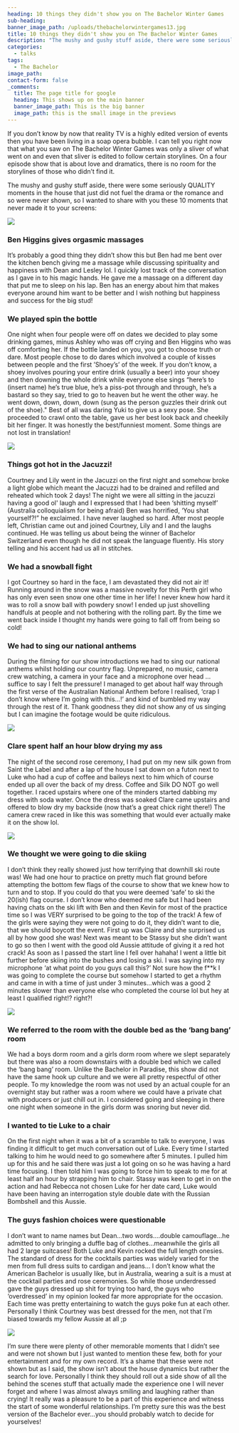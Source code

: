 ```yaml
---
heading: 10 things they didn't show you on The Bachelor Winter Games
sub-heading:
banner_image_path: /uploads/thebachelorwintergames13.jpg
title: 10 things they didn't show you on The Bachelor Winter Games
description: "The mushy and gushy stuff aside, there were some seriously QUALITY moments in the house that just did not fuel the drama or the romance and so were never shown, so I wanted to share with you\_these 10\_moments that never made it to your screens:"
categories:
  - talks
tags:
  - The Bachelor
image_path:
contact-form: false
_comments:
  title: The page title for google
  heading: This shows up on the main banner
  banner_image_path: This is the big banner
  image_path: this is the small image in the previews
---
```


If you don’t know by now that reality TV is a highly edited version of events then you have been living in a soap opera bubble. I can tell you right now that what you saw on The Bachelor Winter Games was only a sliver of what went on and even that sliver is edited to follow certain storylines. On a four episode show that is about love and dramatics, there is no room for the storylines of those who didn’t find it.

The mushy and gushy stuff aside, there were some seriously QUALITY moments in the house that just did not fuel the drama or the romance and so were never shown, so I wanted to share with you these 10 moments that never made it to your screens:

![](/uploads/versions/thebachelorwintergames11---x----700-473x---.jpg)

### Ben Higgins gives orgasmic massages

It’s probably a good thing they didn’t show this but Ben had me bent over the kitchen bench giving me a massage while discussing spirituality and happiness with Dean and Lesley lol. I quickly lost track of the conversation as I gave in to his magic hands. He gave me a massage on a different day that put me to sleep on his lap. Ben has an energy about him that makes everyone around him want to be better and I wish nothing but happiness and success for the big stud!

### We played spin the bottle

One night when four people were off on dates we decided to play some drinking games, minus Ashley who was off crying and Ben Higgins who was off comforting her. If the bottle landed on you, you got to choose truth or dare. Most people chose to do dares which involved a couple of kisses between people and the first ’Shoey’s’ of the week. If you don’t know, a shoey involves pouring your entire drink (usually a beer) into your shoey and then downing the whole drink while everyone else sings “here’s to (insert name) he’s true blue, he’s a piss-pot through and through, he’s a bastard so they say, tried to go to heaven but he went the other way. he went down, down, down, down (sung as the person guzzles their drink out of the shoe)." Best of all was daring Yuki to give us a sexy pose. She proceeded to crawl onto the table, gave us her best look back and cheekily bit her finger. It was honestly the best/funniest moment. Some things are not lost in translation!&nbsp;

![](/uploads/versions/thebachelorwintergames4---x----538-538x---.jpg)

### Things got hot in the Jacuzzi!

Courtney and Lily went in the Jacuzzi on the first night and somehow broke a light globe which meant the Jacuzzi had to be drained and refilled and reheated which took 2 days! The night we were all sitting in the jacuzzi having a good ol' laugh and I expressed that I had been ‘shitting myself’ (Australia colloquialism for being afraid) Ben was horrified, ‘You shat yourself?!” he exclaimed. I have never laughed so hard. After most people left, Christian came out and joined Courtney, Lily and I and the laughs continued. He was telling us about being the winner of Bachelor Switzerland even though he did not speak the language fluently. His story telling and his accent had us all in stitches.

### We had a snowball fight

I got Courtney so hard in the face, I am devastated they did not air it! Running around in the snow was a massive novelty for this Perth girl who has only even seen snow one other time in her life! I never knew how hard it was to roll a snow ball with powdery snow! I ended up just shovelling handfuls at people and not bothering with the rolling part. By the time we went back inside I thought my hands were going to fall off from being so cold!&nbsp;

### We had to sing our national anthems

During the filming for our show introductions we had to sing our national anthems whilst holding our country flag. Unprepared, no music, camera crew watching, a camera in your face and a microphone over head … suffice to say I felt the pressure! I managed to get about half way through the first verse of the Australian National Anthem before I realised, ‘crap I don’t know where I’m going with this…!’ and kind of bumbled my way through the rest of it. Thank goodness they did not show any of us singing but I can imagine the footage would be quite ridiculous.&nbsp;

![](/uploads/versions/thebachelorwintergames12---x----632-352x---.jpg)

### Clare spent half an hour blow drying my ass

The night of the second rose ceremony, I had put on my new silk gown from Saint the Label and after a lap of the house I sat down on a futon next to Luke who had a cup of coffee and baileys next to him which of course ended up all over the back of my dress. Coffee and Silk DO NOT go well together. I raced upstairs where one of the minders started dabbing my dress with soda water. Once the dress was soaked Clare came upstairs and offered to blow dry my backside (now that’s a great chick right there!) The camera crew raced in like this was something that would ever actually make it on the show lol.&nbsp;

![](/uploads/versions/thebachelorwintergames2-1---x----634-357x---.jpg)

### We thought we were going to die skiing

I don’t think they really showed just how terrifying that downhill ski route was! We had one hour to practice on pretty much flat ground before attempting the bottom few flags of the course to show that we knew how to turn and to stop. If you could do that you were deemed ‘safe’ to ski the 20(ish) flag course. I don’t know who deemed me safe but I had been having chats on the ski lift with Ben and then Kevin for most of the practice time so I was VERY surprised to be going to the top of the track! A few of the girls were saying they were not going to do it, they didn’t want to die, that we should boycott the event. First up was Claire and she surprised us all by how good she was! Next was meant to be Stassy but she didn’t want to go so then I went with the good old Aussie attitude of giving it a red hot crack! As soon as I passed the start line I fell over hahaha! I went a little bit further before skiing into the bushes and losing a ski. I was saying into my microphone ‘at what point do you guys call this?’ Not sure how the f\*\*k I was going to complete the course but somehow I started to get a rhythm and came in with a time of just under 3 minutes…which was a good 2 minutes slower than everyone else who completed the course lol but hey at least I qualified right!? right?!

![](/uploads/versions/thebachelorwintergames1---x----634-951x---.jpg)

### We referred to the room with the double bed as the ‘bang bang’ room

We had a boys dorm room and a girls dorm room where we slept separately but there was also a room downstairs with a double bed which we called the ‘bang bang’ room. Unlike the Bachelor in Paradise, this show did not have the same hook up culture and we were all pretty respectful of other people. To my knowledge the room was not used by an actual couple for an overnight stay but rather was a room where we could have a private chat with producers or just chill out in. I considered going and sleeping in there one night when someone in the girls dorm was snoring but never did.&nbsp;

### I wanted to tie Luke to a chair

On the first night when it was a bit of a scramble to talk to everyone, I was finding it difficult to get much conversation out of Luke. Every time I started talking to him he would need to go somewhere after 5 minutes. I pulled him up for this and he said there was just a lot going on so he was having a hard time focusing. I then told him I was going to force him to speak to me for at least half an hour by strapping him to chair. Stassy was keen to get in on the action and had Rebecca not chosen Luke for her date card, Luke would have been having an interrogation style double date with the Russian Bombshell and this Aussie.

### The guys fashion choices were questionable

I don’t want to name names but Dean…two words….double camouflage…he admitted to only bringing a duffle bag of clothes…meanwhile the girls all had 2 large suitcases! Both Luke and Kevin rocked the full length onesies. The standard of dress for the cocktails parties was widely varied for the men from full dress suits to cardigan and jeans… I don’t know what the American Bachelor is usually like, but in Australia, wearing a suit is a must at the cocktail parties and rose ceremonies. So while those underdressed gave the guys dressed up shit for trying too hard, the guys who ‘overdressed’ in my opinion looked far more appropriate for the occasion. Each time was pretty entertaining to watch the guys poke fun at each other. Personally I think Courtney was best dressed for the men, not that I’m biased towards my fellow Aussie at all ;p&nbsp;

![](/uploads/versions/thebachelorwintergames10---x----740-444x---.jpg)

I’m sure there were plenty of other memorable moments that I didn’t see and were not shown but I just wanted to mention these few, both for your entertainment and for my own record. It’s a shame that these were not shown but as I said, the show isn’t about the house dynamics but rather the search for love. Personally I think they should roll out a side show of all the behind the scenes stuff that actually made the experience one I will never forget and where I was almost always smiling and laughing rather than crying! It really was a pleasure to be a part of this experience and witness the start of some wonderful relationships. I’m pretty sure this was the best version of the Bachelor ever…you should probably watch to decide for yourselves!&nbsp;